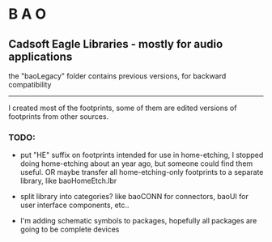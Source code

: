 # B A O
## Cadsoft Eagle Libraries - mostly for audio applications

the "baoLegacy" folder contains previous versions, for backward compatibility

---

I created most of the footprints, some of them are edited versions of footprints from other sources.

### TODO: 
 * put "HE" suffix on footprints intended for use in home-etching, I stopped doing home-etching about an year ago, but someone could find them useful.
OR maybe transfer all home-etching-only footprints to a separate library, like baoHomeEtch.lbr
* split library into categories? like baoCONN for connectors, baoUI for user interface components, etc..

* I'm adding schematic symbols to packages, hopefully all packages are going to be complete devices
